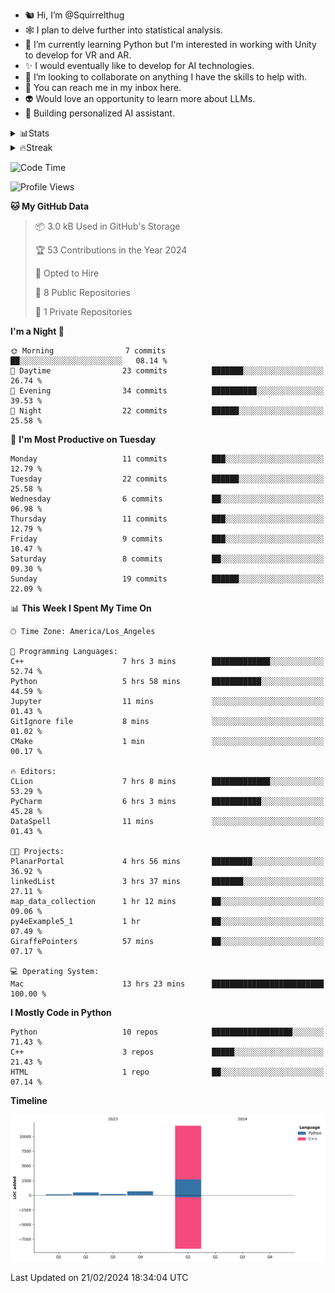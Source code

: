 - 🐿️ Hi, I’m @Squirrelthug
- 🕸️ I plan to delve further into statistical analysis.
- 🐍 I’m currently learning Python but I'm interested in working with Unity to develop for VR and AR.
- ✨ I would eventually like to develop for AI technologies.
- 🎃 I’m looking to collaborate on anything I have the skills to help with.
- 🔮 You can reach me in my inbox here.
- 👽 Would love an opportunity to learn more about LLMs.
- 🤖 Building personalized AI assistant.
<p></p>


<details close>
<summary>📊Stats</summary>
<br>
<a href="https://github.com/anuraghazra/github-readme-stats">
  <img align="top" src="https://github-readme-stats.vercel.app/api?username=squirrelthug&show_icons=true&theme=darcula" />
</a>
</details>

<details close>
<summary>🔥Streak</summary>
<br>
<a href="https://git.io/streak-stats">
  <img align="top" src="https://streak-stats.demolab.com/?user=squirrelthug&theme=dark" />
</a>
</details>



<!--START_SECTION:waka-->
![Code Time](http://img.shields.io/badge/Code%20Time-42%20hrs%2053%20mins-blue)

![Profile Views](http://img.shields.io/badge/Profile%20Views-0-blue)

**🐱 My GitHub Data** 

> 📦 3.0 kB Used in GitHub's Storage 
 > 
> 🏆 53 Contributions in the Year 2024
 > 
> 💼 Opted to Hire
 > 
> 📜 8 Public Repositories 
 > 
> 🔑 1 Private Repositories 
 > 
**I'm a Night 🦉** 

```text
🌞 Morning                7 commits           ██░░░░░░░░░░░░░░░░░░░░░░░   08.14 % 
🌆 Daytime                23 commits          ███████░░░░░░░░░░░░░░░░░░   26.74 % 
🌃 Evening                34 commits          ██████████░░░░░░░░░░░░░░░   39.53 % 
🌙 Night                  22 commits          ██████░░░░░░░░░░░░░░░░░░░   25.58 % 
```
📅 **I'm Most Productive on Tuesday** 

```text
Monday                   11 commits          ███░░░░░░░░░░░░░░░░░░░░░░   12.79 % 
Tuesday                  22 commits          ██████░░░░░░░░░░░░░░░░░░░   25.58 % 
Wednesday                6 commits           ██░░░░░░░░░░░░░░░░░░░░░░░   06.98 % 
Thursday                 11 commits          ███░░░░░░░░░░░░░░░░░░░░░░   12.79 % 
Friday                   9 commits           ███░░░░░░░░░░░░░░░░░░░░░░   10.47 % 
Saturday                 8 commits           ██░░░░░░░░░░░░░░░░░░░░░░░   09.30 % 
Sunday                   19 commits          ██████░░░░░░░░░░░░░░░░░░░   22.09 % 
```


📊 **This Week I Spent My Time On** 

```text
🕑︎ Time Zone: America/Los_Angeles

💬 Programming Languages: 
C++                      7 hrs 3 mins        █████████████░░░░░░░░░░░░   52.74 % 
Python                   5 hrs 58 mins       ███████████░░░░░░░░░░░░░░   44.59 % 
Jupyter                  11 mins             ░░░░░░░░░░░░░░░░░░░░░░░░░   01.43 % 
GitIgnore file           8 mins              ░░░░░░░░░░░░░░░░░░░░░░░░░   01.02 % 
CMake                    1 min               ░░░░░░░░░░░░░░░░░░░░░░░░░   00.17 % 

🔥 Editors: 
CLion                    7 hrs 8 mins        █████████████░░░░░░░░░░░░   53.29 % 
PyCharm                  6 hrs 3 mins        ███████████░░░░░░░░░░░░░░   45.28 % 
DataSpell                11 mins             ░░░░░░░░░░░░░░░░░░░░░░░░░   01.43 % 

🐱‍💻 Projects: 
PlanarPortal             4 hrs 56 mins       █████████░░░░░░░░░░░░░░░░   36.92 % 
linkedList               3 hrs 37 mins       ███████░░░░░░░░░░░░░░░░░░   27.11 % 
map_data_collection      1 hr 12 mins        ██░░░░░░░░░░░░░░░░░░░░░░░   09.06 % 
py4eExample5_1           1 hr                ██░░░░░░░░░░░░░░░░░░░░░░░   07.49 % 
GiraffePointers          57 mins             ██░░░░░░░░░░░░░░░░░░░░░░░   07.17 % 

💻 Operating System: 
Mac                      13 hrs 23 mins      █████████████████████████   100.00 % 
```

**I Mostly Code in Python** 

```text
Python                   10 repos            ██████████████████░░░░░░░   71.43 % 
C++                      3 repos             █████░░░░░░░░░░░░░░░░░░░░   21.43 % 
HTML                     1 repo              ██░░░░░░░░░░░░░░░░░░░░░░░   07.14 % 
```



**Timeline**

![Lines of Code chart](https://raw.githubusercontent.com/Squirrelthug/Squirrelthug/main/assets/bar_graph.png)


 Last Updated on 21/02/2024 18:34:04 UTC
<!--END_SECTION:waka-->

